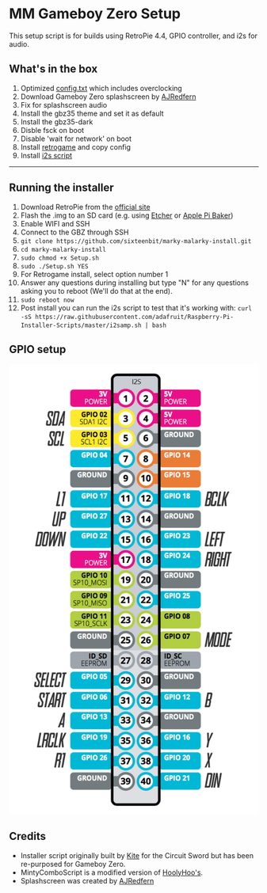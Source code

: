 # MM Gameboy Zero Setup

This setup script is for builds using RetroPie 4.4, GPIO controller, and i2s for audio.

## What's in the box

1. Optimized [config.txt](settings/config.txt) which includes overclocking
1. Download Gameboy Zero splashscreen by [AJRedfern](https://www.sudomod.com/forum/viewtopic.php?f=8&t=1440)
1. Fix for splashscreen audio
1. Install the gbz35 theme and set it as default
1. Install the gbz35-dark
1. Disble fsck on boot
1. Disable 'wait for network' on boot
1. Install [retrogame](https://learn.adafruit.com/retro-gaming-with-raspberry-pi/adding-controls-software) and copy config
1. Install [i2s script](https://learn.adafruit.com/adafruit-max98357-i2s-class-d-mono-amp/raspberry-pi-usage)

---

## Running the installer

1. Download RetroPie from the [official site](https://retropie.org.uk/download/)
1. Flash the .img to an SD card (e.g. using [Etcher](https://etcher.io/) or [Apple Pi Baker](https://www.tweaking4all.com/software/macosx-software/macosx-apple-pi-baker/))
1. Enable WIFI and SSH
1. Connect to the GBZ through SSH
1. `git clone https://github.com/sixteenbit/marky-malarky-install.git`
1. `cd marky-malarky-install`
1. `sudo chmod +x Setup.sh`
1. `sudo ./Setup.sh YES`
1. For Retrogame install, select option number 1
1. Answer any questions during installing but type "N" for any questions asking you to reboot (We'll do that at the end).
1. `sudo reboot now`
1. Post install you can run the i2s script to test that it's working with: `curl -sS https://raw.githubusercontent.com/adafruit/Raspberry-Pi-Installer-Scripts/master/i2samp.sh | bash`

## GPIO setup

![GPIO setup for i2s](images/gpio.png)

## Credits

- Installer script originally built by [Kite](https://github.com/kiteretro/Circuit-Sword) for the Circuit Sword but has been re-purposed for Gameboy Zero.
- MintyComboScript is a modified version of [HoolyHoo's](https://github.com/HoolyHoo/MintyComboScript).
- Splashscreen was created by [AJRedfern](https://www.sudomod.com/forum/viewtopic.php?f=8&t=1440)